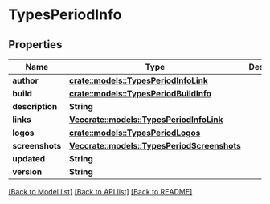 # TypesPeriodInfo

## Properties

Name | Type | Description | Notes
------------ | ------------- | ------------- | -------------
**author** | [**crate::models::TypesPeriodInfoLink**](types.InfoLink.md) |  | 
**build** | [**crate::models::TypesPeriodBuildInfo**](types.BuildInfo.md) |  | 
**description** | **String** |  | 
**links** | [**Vec<crate::models::TypesPeriodInfoLink>**](types.InfoLink.md) |  | 
**logos** | [**crate::models::TypesPeriodLogos**](types.Logos.md) |  | 
**screenshots** | [**Vec<crate::models::TypesPeriodScreenshots>**](types.Screenshots.md) |  | 
**updated** | **String** |  | 
**version** | **String** |  | 

[[Back to Model list]](../README.md#documentation-for-models) [[Back to API list]](../README.md#documentation-for-api-endpoints) [[Back to README]](../README.md)


